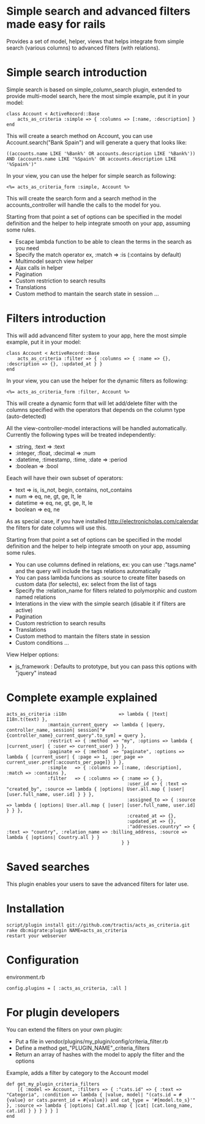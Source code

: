 Simple search and advanced filters made easy for rails
============

Provides a set of model, helper, views that helps integrate from simple search (various columns) to advanced filters (with relations).

Simple search introduction
============

Simple search is based on simple_column_search plugin, extended to provide multi-model search, here the most simple example, put it in your model:

    class Account < ActiveRecord::Base
        acts_as_criteria :simple => { :columns => [:name, :description] }
    end

This will create a search method on Account, you can use Account.search("Bank Spain") and will generate a query that looks like:

    ((accounts.name LIKE '%Bank%' OR accounts.description LIKE '%Bank%')) AND (accounts.name LIKE '%Spain%' OR accounts.description LIKE '%Spain%')"

In your view, you can use the helper for simple search as following:

    <%= acts_as_criteria_form :simple, Account %>

This will create the search form and a search method in the accounts_controller will handle the calls to the model for you.

Starting from that point a set of options can be specified in the model definition and the helper to help integrate smooth on your app, assuming some rules.
 * Escape lambda function to be able to clean the terms in the search as you need
 * Specify the match operator ex, :match => :is (:contains by default)
 * Multimodel search view helper
 * Ajax calls in helper
 * Pagination
 * Custom restriction to search results
 * Translations
* Custom method to mantain the search state in session
...

Filters introduction
============
This will add advancend filter system to your app, here the most simple example, put it in your model:

    class Account < ActiveRecord::Base
        acts_as_criteria :filter => { :columns => { :name => {}, :description => {}, :updated_at } }
    end

In your view, you can use the helper for the dynamic filters as following:

    <%= acts_as_criteria_form :filter, Account %>

This will create a dynamic form that will let add/delete filter with the columns specified with the operators that depends on the column type (auto-detected)

All the view-controller-model interactions will be handled automatically. Currently the following types will be treated independently:
 * :string, :text => :text
 * :integer, :float, :decimal => :num
 * :datetime, :timestamp, :time, :date => :period
 * :boolean => :bool

Eeach will have their own subset of operators:
 * text => is, is_not, begin, contains, not_contains
 * num  => eq, ne, gt, ge, lt, le
 * datetime => eq, ne, gt, ge, lt, le
 * boolean => eq, ne

As as special case, if you have installed http://electronicholas.com/calendar the filters for date columns will use this.

Starting from that point a set of options can be specified in the model definition and the helper to help integrate smooth on your app, assuming some rules.
 * You can use columns defined in relations, ex: you can use :"tags.name" and the query will include the tags relations automatically
 * You can pass lambda funcions as :source to create filter baseds on custom data (for selects), ex: select from the list of tags
 * Specify the :relation_name for filters related to polymorphic and custom named relations
 * Interations in the view with the simple search (disable it if filters are active)
 * Pagination
 * Custom restriction to search results
 * Translations
 * Custom method to mantain the filters state in session
 * Custom conditions
...

View Helper options:

 * js_framework : Defaults to prototype, but you can pass this options with "jquery" instead

Complete example explained
============
    acts_as_criteria :i18n                   => lambda { |text| I18n.t(text) },
                   :mantain_current_query  => lambda { |query, controller_name, session| session["#{controller_name}_current_query".to_sym] = query },
                   :restrict => { :method  => "my", :options => lambda { |current_user| { :user => current_user} } },
                   :paginate => { :method  => "paginate", :options => lambda { |current_user| { :page => 1, :per_page => current_user.pref[:accounts_per_page]} } },
                   :simple   => { :columns => [:name, :description], :match => :contains },
                   :filter   => { :columns => { :name => { },
                                                :user_id => { :text => "created_by", :source => lambda { |options| User.all.map { |user| [user.full_name, user.id] } } },
                                                :assigned_to => { :source => lambda { |options| User.all.map { |user| [user.full_name, user.id] } } },
                                                :created_at => {},
                                                :updated_at => {},
                                                :"addresses.country" => { :text => "country", :relation_name => :billing_address, :source => lambda { |options| Country.all } }
                                              } }

Saved searches
============
This plugin enables your users to save the advanced filters for later use.

Installation
============
    script/plugin install git://github.com/tractis/acts_as_criteria.git
    rake db:migrate:plugin NAME=acts_as_criteria
    restart your webserver

Configuration
============
environment.rb

    config.plugins = [ :acts_as_criteria, :all ]

For plugin developers
============
You can extend the filters on your own plugin:

 * Put a file in vendor/plugins/my_plugin/config/criteria_filter.rb
 * Define a method get_"PLUGIN_NAME"_criteria_filters
 * Return an array of hashes with the model to apply the filter and the options

Example, adds a filter by category to the Account model

    def get_my_plugin_criteria_filters
        [{ :model => Account, :filters => { :"cats.id" => { :text => "Categoria", :condition => lambda { |value, model| "(cats.id = #{value} or cats.parent_id = #{value}) and cat_type = '#{model.to_s}'" }, :source => lambda { |options| Cat.all.map { |cat| [cat.long_name, cat.id] } } } } } ]
    end